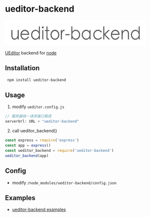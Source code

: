 # ueditor-backend
[![ueditor-backend logo](https://github.com/ELSS-ZION/ueditor-for-node/raw/master/logo.jpg)](https://github.com/ELSS-ZION/ueditor-for-node/tree/master/ueditor-backend)

[UEditor](https://github.com/fex-team/ueditor) backend for [node](http://nodejs.org)

## Installation

```bash
 npm install ueditor-backend
```

## Usage
1. modify `ueditor.config.js`
```js
// 服务器统一请求接口路径
serverUrl: URL + "ueditor-backend"
```
2. call ueditor_backend()
```js
const express = require('express')
const app = express()
const ueditor_backend = require('ueditor-backend')
ueditor_backend(app)
```

## Config
+ modify `/node_modules/ueditor-backend/config.json`

## Examples

+ [ueditor-backend examples](https://github.com/ELSS-ZION/ueditor-for-node/tree/master/examples)
